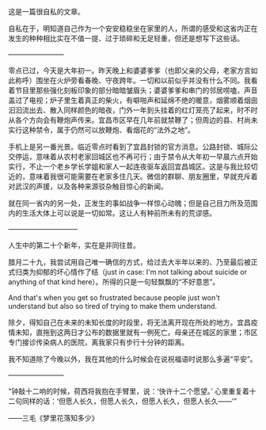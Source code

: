 
这是一篇很自私的文章。


自私在于，明知道自己作为一个安安稳稳坐在家里的人，所谓的感受和这省内正在发生的种种相比实在不值一提、过于琐碎和无足轻重，但还是想写下这些话。

————————

零点已过，今天是大年初一。昨天晚上和婆婆爹爹（也即父亲的父母，老家方言如此称呼）围坐在火炉旁看春晚、守夜跨年。一切和以前似乎并没有什么不同。我看着节目里那些强化刻板印象的部分暗暗皱眉头；婆婆爹爹和串门的邻居唠嗑，声音盖过了电视；炉子里生着真正的柴火，有噼啪声和延绵不绝的暖意，烟雾顺着烟囱汩汩流出去、散入同样颜色的暗夜，门外一年到头挂着的红灯笼亮了起来，时不时从各个方向会有鞭炮声传来。宜昌市区早在几年前就禁鞭了；但周边的县、村尚未实行这种禁令，属于仍然可以放鞭炮、看烟花的“法外之地”。

手机上是另一番光景。临近零点时看到了宜昌封锁的官方消息。公路封锁、城际公交停运，意味着从农村老家回城区也不再可行；由于禁令从大年初一早晨六点开始实行，不止一个老乡学长学姐和家人一起连夜驱车返回宜昌城区。这是与我比较切近的，意味着我很可能需要在老家多住几天。微信的群聊、朋友圈里，早就充斥着对武汉的声援，以及各种来源驳杂触目惊心的新闻。



就在同一省内的另一处，正发生的事如战争一样惊心动魄；但是自己目力所及范围内的生活大体上可以说是一切如常。这让人有种前所未有的荒谬感。

——————————

人生中的第二十个新年，实在是非同往昔。



腊月二十九，我尝试用自己唯一确信的方式，给过去大半年以来的、乃至最后被正式归类为抑郁的坏心情作了结（just in case: I'm not talking about suicide or anything of that kind here）。所得的只是一句轻飘飘的“不好意思”。



And that's when you get so frustrated because people just won't understand but also so tired of trying to make them understand.



除夕，得知自己在未来的未知长度的时段里，将无法离开现在所处的地方。宜昌疫情未知，直拖到这两日才公布的数据里就有一例死亡。母亲还在城区的家里；市区专门接诊传染病人的医院，离我家只有步行十分钟的距离。



我不知道除了今晚以外，我在其他的什么时候会在说祝福语时说那么多遍“平安”。

————————


"钟敲十二响的时候，荷西将我抱在手臂里，说：‘快许十二个愿望。’ 心里重复着十二句同样的话：‘但愿人长久，但愿人长久，但愿人长久，但愿人长久——’”

——三毛《梦里花落知多少》



